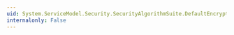 ```yaml
---
uid: System.ServiceModel.Security.SecurityAlgorithmSuite.DefaultEncryptionAlgorithm
internalonly: False
---
```

